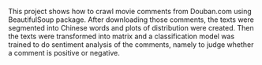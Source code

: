 This project shows how to crawl movie comments from Douban.com using BeautifulSoup package. After downloading those comments, the texts were segmented into Chinese words and plots of distribution were created. Then the texts were transformed into matrix and a classification model was trained to do sentiment analysis of the comments, namely to judge whether a comment is positive or negative.
